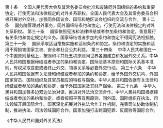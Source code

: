 第十条　
	全国人民代表大会及其常务委员会批准和废除同外国缔结的条约和重要协定，行使宪法和法律规定的对外关系职权。全国人民代表大会及其常务委员会积极开展对外交往，加强同各国议会、国际和地区议会组织的交流与合作。
第十二条　
	国务院管理对外事务，同外国缔结条约和协定，行使宪法和法律规定的对外关系职权。
第三十条　
	国家依照宪法和法律缔结或者参加条约和协定，善意履行有关条约和协定规定的义务。国家缔结或者参加的条约和协定不得同宪法相抵触。
第三十一条　
	国家采取适当措施实施和适用条约和协定。条约和协定的实施和适用不得损害国家主权、安全和社会公共利益。
第三十四条　
	中华人民共和国在一个中国原则基础上，按照和平共处五项原则同世界各国建立和发展外交关系。中华人民共和国根据缔结或者参加的条约和协定、国际法基本原则和国际关系基本准则，有权采取变更或者终止外交、领事关系等必要外交行动。
第三十六条　
	中华人民共和国依据有关法律和缔结或者参加的条约和协定，给予外国外交机构、外国国家官员、国际组织及其官员相应的特权与豁免。中华人民共和国依据有关法律和缔结或者参加的条约和协定，给予外国国家及其财产豁免。
第三十九条　
	中华人民共和国加强多边双边法治对话，推进对外法治交流合作。中华人民共和国根据缔结或者参加的条约和协定，或者按照平等互惠原则，同外国、国际组织在执法、司法领域开展国际合作。国家深化拓展对外执法合作工作机制，完善司法协助体制机制，推进执法、司法领域国际合作。国家加强打击跨国犯罪、反腐败等国际合作。

《中华人民共和国对外关系法》

